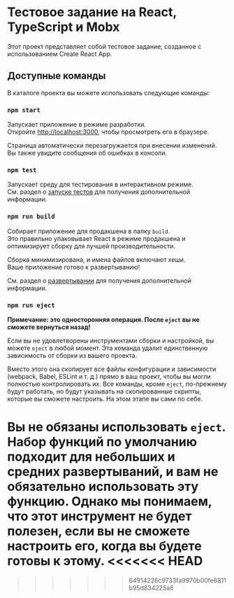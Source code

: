 # Тестовое задание на React, TypeScript и Mobx

Этот проект представляет собой тестовое задание, созданное с использованием Create React App.

## Доступные команды

В каталоге проекта вы можете использовать следующие команды:

### `npm start`

Запускает приложение в режиме разработки.\
Откройте [http://localhost:3000](http://localhost:3000), чтобы просмотреть его в браузере.

Страница автоматически перезагружается при внесении изменений.\
Вы также увидите сообщения об ошибках в консоли.

### `npm test`

Запускает среду для тестирования в интерактивном режиме.\
См. раздел о [запуске тестов](https://facebook.github.io/create-react-app/docs/running-tests) для получения дополнительной информации.

### `npm run build`

Собирает приложение для продакшена в папку `build`.\
Это правильно упаковывает React в режиме продакшена и оптимизирует сборку для лучшей производительности.

Сборка минимизирована, и имена файлов включают хеши.\
Ваше приложение готово к развертыванию!

См. раздел о [развертывании](https://facebook.github.io/create-react-app/docs/deployment) для получения дополнительной информации.

### `npm run eject`

**Примечание: это односторонняя операция. После `eject` вы не сможете вернуться назад!**

Если вы не удовлетворены инструментами сборки и настройкой, вы можете `eject` в любой момент. Эта команда удалит единственную зависимость от сборки из вашего проекта.

Вместо этого она скопирует все файлы конфигурации и зависимости (webpack, Babel, ESLint и т. д.) прямо в ваш проект, чтобы вы могли полностью контролировать их. Все команды, кроме `eject`, по-прежнему будут работать, но будут указывать на скопированные скрипты, которые вы сможете настроить. На этом этапе вы сами по себе.

Вы не обязаны использовать `eject`. Набор функций по умолчанию подходит для небольших и средних развертываний, и вам не обязательно использовать эту функцию. Однако мы понимаем, что этот инструмент не будет полезен, если вы не сможете настроить его, когда вы будете готовы к этому.
<<<<<<< HEAD
=======


>>>>>>> 64914226c9733fa9970b00fe6811b95d834225a8
